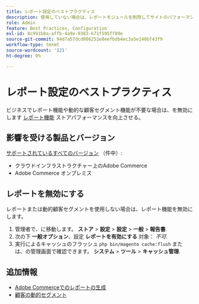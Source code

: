 ```yaml
---
title: レポート設定のベストプラクティス
description: 使用していない場合は、レポートモジュールを削除してサイトのパフォーマンスを最適化します。
role: Admin
feature: Best Practices, Configuration
exl-id: 8c991b8a-affb-4a9e-9383-671f595ff89e
source-git-commit: 94d7a57dcd006251e8eefbdb4ec3a5e140bf43f9
workflow-type: tm+mt
source-wordcount: '121'
ht-degree: 0%

---
```


# レポート設定のベストプラクティス

ビジネスでレポート機能や動的な顧客セグメント機能が不要な場合は、を無効にします [レポート機能](https://docs.magento.com/user-guide/configuration/general/reports.html) ストアパフォーマンスを向上させる。

## 影響を受ける製品とバージョン

[サポートされているすべてのバージョン](../../../release/versions.md) （件中）:

- クラウドインフラストラクチャー上のAdobe Commerce
- Adobe Commerce オンプレミス

## レポートを無効にする

レポートまたは動的顧客セグメントを使用しない場合は、レポート機能を無効にします。

1. 管理者で、に移動します。 **ストア** > **設定** > **設定** > **一般** > **報告書**.
1. 次の下 **一般オプション**、設定 **レポートを有効にする** 対象： *不可*.
1. 実行によるキャッシュのフラッシュ `php bin/magento cache:flush` または、の管理画面で確認できます。 **システム** > **ツール** > **キャッシュ管理**.

## 追加情報

- [Adobe Commerceでのレポートの生成](https://docs.magento.com/user-guide/reports.html)
- [顧客の動的セグメント](https://docs.magento.com/user-guide/marketing/customer-segments.html)
